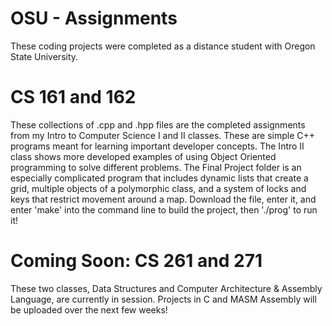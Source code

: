 # OSU - Assignments
These coding projects were completed as a distance student with Oregon State University.

# CS 161 and 162
These collections of .cpp and .hpp files are the completed assignments
from my Intro to Computer Science I and II classes. These are simple C++ programs
meant for learning important developer concepts.
The Intro II class shows more developed examples of using Object Oriented programming to solve different problems.
The Final Project folder is an especially complicated program that includes dynamic lists that create a grid, multiple objects of a polymorphic class, and a system of locks and keys that restrict movement around a map. Download the file, enter it, and enter 'make' into the command line to build the project, then './prog' to run it!

# Coming Soon: CS 261 and 271
These two classes, Data Structures and Computer Architecture & Assembly Language, are currently in session. Projects in C and MASM Assembly will be uploaded over the next few weeks!
